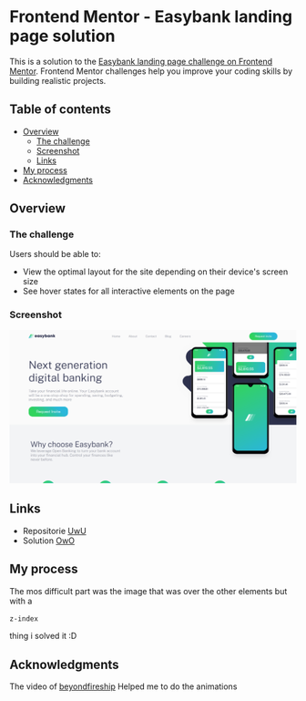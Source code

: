 # Frontend Mentor - Easybank landing page solution

This is a solution to the [Easybank landing page challenge on Frontend Mentor](https://www.frontendmentor.io/challenges/easybank-landing-page-WaUhkoDN). Frontend Mentor challenges help you improve your coding skills by building realistic projects.

## Table of contents

- [Overview](#overview)
  - [The challenge](#the-challenge)
  - [Screenshot](#screenshot)
  - [Links](#links)
- [My process](#my-process)
- [Acknowledgments](#acknowledgments)

## Overview

### The challenge

Users should be able to:

- View the optimal layout for the site depending on their device's screen size
- See hover states for all interactive elements on the page

### Screenshot

![](./screenshot.png)

## Links

- Repositorie [UwU](https://github.com/XxtbmfxX/frontmentor_easy-landing)
- Solution [OwO]([https://github.com/](https://xxtbmfxx.github.io/frontmentor_easy-landing/))

## My process

The mos difficult part was the image that was over the other elements but with a

```css
z-index
```

thing i solved it :D

## Acknowledgments

The video of [beyondfireship](https://www.youtube.com/@beyondfireship/featured) Helped me to do the animations
